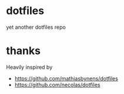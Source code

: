 # dotfiles
yet another dotfiles repo

# thanks
Heavily inspired by
* https://github.com/mathiasbynens/dotfiles
* https://github.com/necolas/dotfiles
